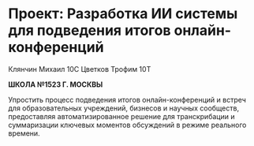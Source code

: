 
# Проект: Разработка ИИ системы для подведения итогов онлайн-конференций

Клянчин Михаил 10С 
Цветков Трофим 10Т

**ШКОЛА №1523 Г. МОСКВЫ**

Упростить процесс подведения итогов онлайн-конференций и встреч
для образовательных учреждений, бизнесов и научных сообществ,
предоставляя автоматизированное решение для транскрибации и
суммаризации ключевых моментов обсуждений в режиме реального
времени.
